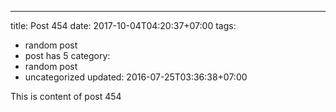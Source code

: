 ---
title: Post 454
date: 2017-10-04T04:20:37+07:00
tags:
  - random post
  - post has 5
category:
  - random post
  - uncategorized
updated: 2016-07-25T03:36:38+07:00

This is content of post 454